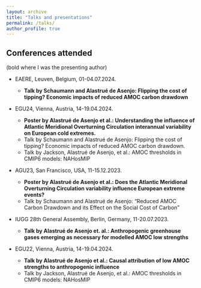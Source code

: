 ```yaml
---
layout: archive
title: "Talks and presentations"
permalink: /talks/
author_profile: true
---
```


## Conferences attended
(bold where I was the presenting author)

* EAERE, Leuven, Belgium, 01-04.07.2024. 
  * **Talk by Schaumann and Alastrué de Asenjo: Flipping the cost of tipping? Economic impacts of reduced AMOC carbon drawdown**

* EGU24, Vienna, Austria, 14-19.04.2024.
  * **Poster by Alastrué de Asenjo et al.: Understanding the influence of Atlantic Meridional Overturning Circulation interannual variability on European cold extremes.**
  * Talk by Schaumann and Alastrué de Asenjo: Flipping the cost of tipping? Economic impacts of reduced AMOC carbon drawdown.
  * Talk by Jackson, Alastrué de Asenjo, et al.: AMOC thresholds in CMIP6 models: NAHosMIP

* AGU23, San Francisco, USA, 11-15.12.2023.
  * **Poster by Alastrué de Asenjo et al.: Does the Atlantic Meridional Overturning Circulation variability influence European extreme events?**
  * Talk by Schaumann and Alastrué de Asenjo: “Reduced AMOC Carbon Drawdown and its Effect on the Social Cost of Carbon”

* IUGG 28th General Assembly, Berlin, Germany, 11-20.07.2023. 
  * **Talk by Alastrué de Asenjo et. al.: Anthropogenic greenhouse gases emerging as necessary for modelled AMOC low strengths**

* EGU22, Vienna, Austria, 14-19.04.2024.
  * **Talk by Alastrué de Asenjo et al.: Causal attribution of low AMOC strengths to anthropogenic influence**
  * Talk by Jackson, Alastrué de Asenjo, et al.: AMOC thresholds in CMIP6 models: NAHosMIP
